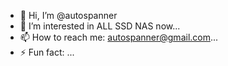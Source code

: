 - 👋 Hi, I’m @autospanner
- 👀 I’m interested in ALL SSD NAS now...
- 📫 How to reach me: autospanner@gmail.com...
- ⚡ Fun fact: ...

<!---
autospanner/autospanner is a ✨ special ✨ repository because its `README.md` (this file) appears on your GitHub profile.
You can click the Preview link to take a look at your changes.
--->

